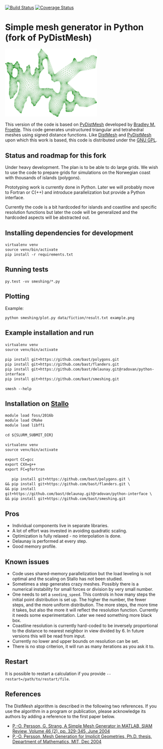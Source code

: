 [![Build Status](https://travis-ci.org/bast/smeshing.svg?branch=master)](https://travis-ci.org/bast/smeshing/builds)
[![Coverage Status](https://coveralls.io/repos/github/bast/smeshing/badge.svg?branch=master)](https://coveralls.io/github/bast/smeshing?branch=master)


# Simple mesh generator in Python (fork of PyDistMesh)

<img src="https://github.com/bast/smeshing/raw/master/img/example.jpg" width="300">

This version of the code is based on
[PyDistMesh](https://github.com/bfroehle/pydistmesh) developed by [Bradley M.
Froehle](https://github.com/bfroehle).
This code generates unstructured triangular and tetrahedral meshes using signed
distance functions.
Like [DistMesh](http://persson.berkeley.edu/distmesh/) and
[PyDistMesh](https://github.com/bfroehle/pydistmesh) upon which this work is
based, this code is distributed under the [GNU GPL](../master/LICENSE).


## Status and roadmap for this fork

Under heavy development. The plan is to be able to do large grids. We wish to
use the code to prepare grids for simulations on the Norwegian coast with
thousands of islands (polygons).

Prototyping work is currently done in Python. Later we will probably move to
Fortran or C(++) and introduce parallelization but provide a Python interface.

Currently the code is a bit hardcoded for islands and coastline and specific
resolution functions but later the code will be generalized and the hardcoded
aspects will be abstracted out.


## Installing dependencies for development

```
virtualenv venv
source venv/bin/activate
pip install -r requirements.txt
```


## Running tests

```
py.test -vv smeshing/*.py
```


## Plotting

Example:
```
python smeshing/plot.py data/fiction/result.txt example.png
```


## Example installation and run

```
virtualenv venv
source venv/bin/activate

pip install git+https://github.com/bast/polygons.git
pip install git+https://github.com/bast/flanders.git
pip install git+https://github.com/bast/delaunay.git@radovan/python-interface
pip install git+https://github.com/bast/smeshing.git

smesh --help
```


## Installation on [Stallo](https://www.sigma2.no/content/stallo)

```
module load foss/2016b
module load CMake
module load libffi

cd ${SLURM_SUBMIT_DIR}

virtualenv venv
source venv/bin/activate

export CC=gcc
export CXX=g++
export FC=gfortran

   pip install git+https://github.com/bast/polygons.git \
&& pip install git+https://github.com/bast/flanders.git \
&& pip install git+https://github.com/bast/delaunay.git@radovan/python-interface \
&& pip install git+https://github.com/bast/smeshing.git
```


## Pros

- Individual components live in separate libraries.
- A lot of effort was invested in avoiding quadratic scaling.
- Optimization is fully relaxed - no interpolation is done.
- Delaunay is performed at every step.
- Good memory profile.


## Known issues

- Code uses shared-memory parallelization but the load leveling is not optimal and the scaling on Stallo has not been studied.
- Sometimes a step generates crazy meshes. Possibly there is a numerical instability for small forces or division by very small number.
- One needs to set a `seeding_speed`. This controls in how many steps the initial point distribution is set up.
  The higher the number, the fewer steps, and the more uniform distribution. The more steps, the more time it takes, but also the more
  it will reflect the resolution function. Currently it needs some experimentation. Later we need something more black box.
- Coastline resolution is currently hard-coded to be inversely proportional to the distance to nearest neighbor in view divided by 6.
  In future versions this will be read from input.
- Currently no lower and upper bounds on resolution can be set.
- There is no stop criterion, it will run as many iterations as you ask it to.


## Restart

It is possible to restart a calculation if you provide `--restart=/path/to/restart/file`.


## References

The DistMesh algorithm is described in the following two references.
If you use the algorithm in a program or publication, please
acknowledge its authors by adding a reference to the first paper
below.

- [P.-O. Persson, G. Strang, A Simple Mesh Generator in MATLAB, SIAM Review, Volume 46 (2), pp. 329-345, June 2004](http://persson.berkeley.edu/distmesh/persson04mesh.pdf)
- [P.-O. Persson, Mesh Generation for Implicit Geometries, Ph.D. thesis, Department of Mathematics, MIT, Dec 2004](http://persson.berkeley.edu/thesis/persson-thesis-color.pdf)
